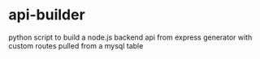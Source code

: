 # api-builder
python script to build a node.js backend api from express generator with custom routes pulled from a mysql table
